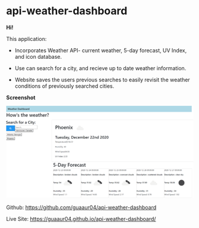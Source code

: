 # api-weather-dashboard

**Hi!** 

This application: 

* Incorporates Weather API- current weather, 5-day forecast, UV Index, and icon database. 

* Use can search for a city, and recieve up to date weather information. 

* Website saves the users previous searches to easily revisit the weather conditions of previously searched cities. 

**Screenshot**

![Screenshot](/weather-dashboard-screenshot.png)


Github: https://github.com/guaaur04/api-weather-dashboard

Live Site: https://guaaur04.github.io/api-weather-dashboard/

